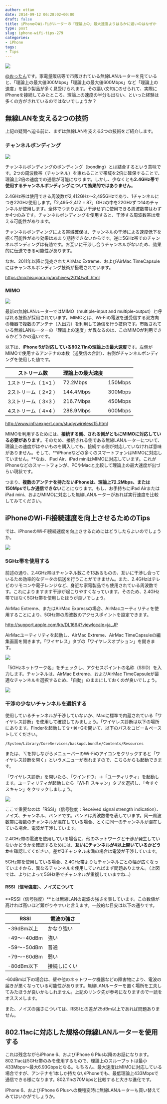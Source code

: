 ```yaml
---
author: ottan
date: 2014-09-12 06:28:02+00:00
draft: false
title: iPhoneのWi-Fiがルーターの「理論上の」最大速度よりはるかに遅いのはなぜか
type: post
slug: iphone-wifi-tips-279
categories:
- iPhone
tags:
- Tips
---
```


![](/uploads/2014/09/140912-5412690356509.jpg)

[@おったん](https://twitter.com/ottanxyz)です。家電量販店等で市販されている無線LANルーターを見ていると、「理論上の最大値300Mbps」「理論上の最大値600Mbps」など「理論上の速度」を謳う製品が多く見受けられます。その謳い文句にのせられて、実際にiPhoneを接続してみたところ、理論上の速度の半分も出ない、といった経験は多くの方がされているのではないでしょうか？

## 無線LANを支える2つの技術

上記の疑問へ迫る前に、まずは無線LANを支える2つの技術をご紹介します。

### チャンネルボンディング

![](/uploads/2014/09/140912-5412916179a38.png)

チャンネルボンディングのボンディング（bonding）とは結合するという意味です。2つの周波数帯（チャンネル）を束ねることで帯域を2倍に確保することで、理論上2倍の速度での通信が可能になります。しかし、少なくとも**2.4GHz帯で使用するチャンネルボンディングについて効果的ではありません**。

2.4GHz帯は使用できる周波数が2,412GHz〜2,495GHzであり、1チャンネルにつき22GHz使用します。「2,495-2,412 = 87」GHzの中を22GHzずつ14のチャンネルが使用します。全体でつまりお互い干渉せずに使用できる周波数帯はわずか4つのみです。チャンネルボンディングを使用すると、干渉する周波数帯は増える可能性があります。

チャンネルボンディングによる帯域確保は、チャンネルの干渉による速度低下を招く可能性があり効果はあまり期待できないからです。逆に5GHz帯でのチャンネルボンディングは有効です。お互いに干渉し合うチャンネルがないため、効果的に伝送できる可能性があります。

なお、2011年以降に発売されたAirMac Extreme、およびAirMac TimeCapsuleにはチャンネルボンディング技術が搭載されています。

<https://michisugara.jp/archives/2014/wifi.html>

### MIMO

![](/uploads/2014/09/140912-54129162c5d01.png)

最新の無線LANルーターではMIMO（multiple-input and multiple-output）と呼ばれる技術が採用されています。MIMOとは、Wi-Fiの電波を送受信する双方向の機器で複数のアンテナ（入出力）を利用して通信を行う技術です。市販されている無線LANルーターの「理論上の速度」が異なるのは、このMIMOが利用できるかどうかの違いです。

以下は、**iPhone 5が対応している802.11nの理論上の最大速度**です。左側がMIMOで使用するアンテナの本数（送受信の合計）、右側がチャンネルボンディングを使用した値です。

| ストリーム数         | 理論上の最大速度 |         |
| -------------------- | ---------------- | ------- |
| 1ストリーム（ 1×1 ） | 72.2Mbps         | 150Mbps |
| 2ストリーム（ 2×2 ） | 144.4Mbps        | 300Mbps |
| 3ストリーム（ 3×3 ） | 216.7Mbps        | 450Mbps |
| 4ストリーム（ 4×4 ） | 288.9Mbps        | 600Mbps |

<http://www.infraexpert.com/study/wireless15.html>

MIMOを利用するためには、**接続する側、される側がともにMIMOに対応している必要があります**。そのため、接続される側である無線LANルーターについて、理論上の速度がはやいものを購入しても、接続する側が対応していなければ意味がありません。そして、**iPhoneなどの多くのスマートフォンはMIMOに対応していません。**なお、iPad Air、iPad miniはMIMOに対応しています。これがiPhoneなどのスマートフォンが、PCやMacと比較して理論上の最大速度が出づらい現状です。

つまり、**複数のアンテナを持たないiPhoneは、理論上72.2Mbps、または150Mpsでしか通信できない**ことになります。もし、お手持ちにiPad AirまたはiPad mini、およびMIMOに対応した無線LANルーターがあれば実行速度を比較してみてください。

## iPhoneのWi-Fi接続速度を向上させるためのTips

では、iPhoneのWi-Fi接続速度を向上させるためにはどうしたらよいのでしょうか。

![](/uploads/2014/09/140912-541291644084b.png)

### 5GHz帯を使用する

前述の通り、2.4GHz帯はチャンネル数こそ13あるものの、互いに干渉し合っているため効率的なデータの伝送を行うことができません。また、2.4GHzはテレビのリモコンや電子レンジなど、身近な家電製品でも使用されている周波数です。これによりますます干渉が起こりやすくなっています。そのため、2.4GHz帯ではなく5GHz帯を使用したほうが良いでしょう。

AirMac Extreme、またはAirMac Expressの場合、AirMacユーティリティを使用することにより、5GHz帯の周波数のアクセスポイントを設定できます。

<http://support.apple.com/kb/DL1664?viewlocale=ja_JP>

AirMacユーティリティを起動し、AirMac Extreme、AirMac TimeCapsuleの編集画面を開きます。「ワイヤレス」タブの「ワイヤレスオプション」を開きます。

![](/uploads/2014/09/140912-5412916603fa1.png)

「5GHzネットワーク名」をチェックし、アクセスポイントの名称（SSID）を入力します。チャンネルは、AirMac Extreme、およびAirMac TimeCapsuleが最適なチャンネルを選択するため、「自動」のままにしておくのが良いでしょう。

![](/uploads/2014/09/140912-54129167b28a8.png)

### 干渉の少ないチャンネルを選択する

使用しているチャンネルが干渉していないか、Macに標準で内蔵されている「ワイヤレス診断」を使用して確認してみましょう。「ワイヤレス診断は以下の場所にあります。Finderを起動して⇧+⌘+Gを開いて、以下のパスをコピー＆ペーストしてください。

    /System/Library/CoreServices/backupd.bundle/Contents/Resources

または、⌥を押しながらメニューバーのWi-Fiのアイコンをクリックすると「ワイヤレス診断を開く」というメニューが表れますので、こちらからも起動できます。

「ワイヤレス診断」を開いたら、「ウインドウ」→「ユーティリティ」を起動します。ユーティリティが起動したら「Wi-Fi スキャン」タブを選択し、「今すぐスキャン」をクリックしましょう。

![](/uploads/2014/09/140912-5412916aaf603.png)

ここで重要なのは「RSSI」（信号強度：Received signal strength indication）、ノイズ、チャンネル、バンドです。バンドは周波数帯を表しています。同一周波数帯に複数のチャンネルが混在している場合、とくに同一のチャンネルが混在している場合、電波が干渉しています。

2.4GHz帯の電波を使用している場合に、他のネットワークと干渉が発生していないかどうかを確認するためには、**互いにチャンネルが4以上開いているかどうか**を確認してください。差が3チャンネル未満の場合は電波が干渉しています。

5GHz帯を使用している場合、2.4GHz帯よりもチャンネルごとの幅が広くなっていますから、異なるチャンネルを使用していればまず問題ありません。（上図では、よりによって5GHz帯でチャンネルが重複していますね…）

#### RSSI（信号強度）、ノイズについて

**RSSI（信号強度）**とは無線LANの電波の強さを表しています。この数値が高ければ高いほど繋がりやすいと言えます。一般的な目安は以下の通りです。

| RSSI        | 電波の強さ   |
| ----------- | ------------ |
| -39dBm以上  | かなり強い   |
| -49〜-40dBm | 強い         |
| -59〜-50dBm | 普通         |
| -79〜-60dBm | 弱い         |
| -80dBm以下  | 接続しにくい |

\-60dBm以下の場合は、壁や他のネットワーク機器などの障害物により、電波の届きが悪くなっている可能性があります。無線LANルーターを置く場所を工夫してみたほうが良いかもしれません。上記のリンク先が参考になりますので一読をオススメします。

また、ノイズの強さについては、RSSIとの差が25dBm以上であれば問題ありません。

## 802.11acに対応した規格の無線LANルーターを使用する

これは残念ながらiPhone 6、およびiPhone 6 Plus以降のお話になります。802.11acは5GHz帯のみを使用するもので、理論上のスループットは最小433Mbps〜最大6.93Gbpsとなる。もちろん、最大速度はMIMOに対応している場合ですが、アンテナを1本しか持たないiPhoneでも、最低理論上433Mbpsで通信できる様になります。802.11nの70Mbpsと比較すると大きな進化です。

iPhone 6、およびiPhone 6 Plusへの機種変時に無線LANルーターも買い替えてみてはいかがでしょうか。
